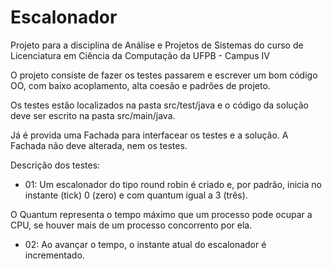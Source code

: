 # Escalonador

Projeto para a disciplina de Análise e Projetos de Sistemas do curso de Licenciatura em Ciência da Computação da UFPB - Campus IV


O projeto consiste de fazer os testes passarem e escrever um bom código OO, com baixo acoplamento, alta coesão e padrões de projeto.

Os testes estão localizados na pasta src/test/java e o código da solução deve ser escrito na pasta src/main/java.

Já é provida uma Fachada para interfacear os testes e a solução. A Fachada não deve alterada, nem os testes.
 
 
Descrição dos testes:
 
- 01: Um escalonador do tipo round robin é criado e, por padrão, inicia no instante (tick) 0 (zero) e com quantum igual a 3 (três).

O Quantum representa o tempo máximo que um processo pode ocupar a CPU, se houver mais de um processo concorrento por ela.

- 02: Ao avançar o tempo, o instante atual do escalonador é incrementado.  

